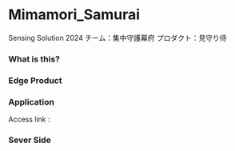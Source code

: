 # Mimamori_Samurai

Sensing Solution 2024
チーム：集中守護幕府
プロダクト：見守り侍

### What is this?

### Edge Product

### Application
Access link :

### Sever Side